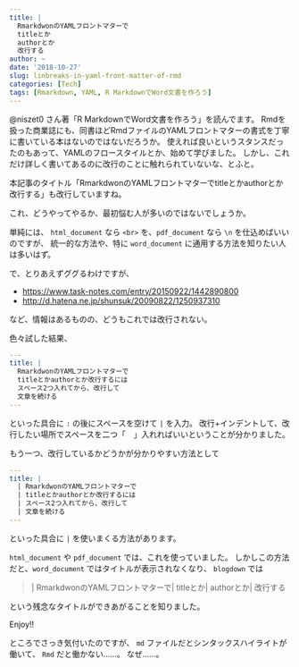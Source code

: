```yaml
---
title: | 
  RmarkdwonのYAMLフロントマターで  
  titleとか  
  authorとか  
  改行する
author: ~
date: '2018-10-27'
slug: linbreaks-in-yaml-front-matter-of-rmd
categories: [Tech]
tags: [Rmarkdown, YAML, R MarkdownでWord文書を作ろう]
---
```


@niszet0 さん著「R MarkdownでWord文書を作ろう」を読んでます。
Rmdを扱った商業誌にも、同書ほどRmdファイルのYAMLフロントマターの書式を丁寧に書いている本はないのではないだろうか。
使えれば良いというスタンスだったのもあって、YAMLのフロースタイルとか、始めて学びました。
しかし、これだけ詳しく書いてあるのに改行のことに触れられていないな、とふと。

本記事のタイトル「RmarkdwonのYAMLフロントマターでtitleとかauthorとか改行する」も改行していますね。

これ、どうやってやるか、最初悩む人が多いのではないでしょうか。

単純には、 `html_document` なら `<br>` を、`pdf_document` なら `\n` を仕込めばいいのですが、
統一的な方法や、特に `word_document` に通用する方法を知りたい人は多いはず。

で、とりあえずググるわけですが、

- https://www.task-notes.com/entry/20150922/1442890800
- http://d.hatena.ne.jp/shunsuk/20090822/1250937310

など、情報はあるものの、どうもこれでは改行されない。

色々試した結果、

```yaml
---
title: |
  RmarkdwonのYAMLフロントマターで  
  titleとかauthorとか改行するには  
  スペース2つ入れてから、改行して  
  文章を続ける
---
```

といった具合に `:` の後にスペースを空けて `|` を入力。
改行+インデントして、改行したい場所でスペースを二つ「`  `」入れればいいということが分かりました。

もう一つ、改行しているかどうかが分かりやすい方法として

```yaml
---
title: |
  | RmarkdwonのYAMLフロントマターで  
  | titleとかauthorとか改行するには  
  | スペース2つ入れてから、改行して  
  | 文章を続ける
---
```

といった具合に `|` を使いまくる方法があります。

`html_document` や `pdf_document` では、これを使っていました。
しかしこの方法だと、`word_document` ではタイトルが表示されなくなり、
`blogdown` では

> | RmarkdwonのYAMLフロントマターで| titleとか| authorとか| 改行する

という残念なタイトルができあがることを知りました。

Enjoy!! 


ところでさっき気付いたのですが、 `md` ファイルだとシンタックスハイライトが働いて、 `Rmd` だと働かない……。
なぜ……。

